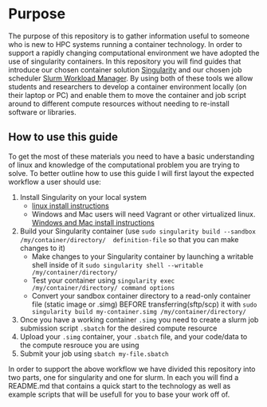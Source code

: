 # Purpose
The purpose of this repository is to gather information useful to someone who is new to HPC systems running a container technology.  In order to support a rapidly changing computational environment we have adopted the use of singularity
containers.  In this repository you will find guides that introduce our chosen container solution 
[Singularity](https://sylabs.io/) 
and our chosen job scheduler [Slurm Workload Manager](https://slurm.schedmd.com/).  By using both of these tools
we allow students and researchers to develop a container environment locally (on their laptop or PC) and enable them to move 
the container and job script around to different compute resources without needing to re-install software or 
libraries.  

## How to use this guide
To get the most of these materials you need to have a basic understanding of linux and knowledge of the 
computational problem you are trying to solve.  To better outline how to use this guide I will first layout the
expected workflow a user should use:
1. Install Singularity on your local system
   * [linux  install instructions](https://sylabs.io/guides/3.5/user-guide/quick_start.html#quick-installation-steps)
   * Windows and Mac users will need Vagrant or other virtualized linux.  [Windows and Mac install instructions](https://sylabs.io/guides/3.5/admin-guide/installation.html#installation-on-windows-or-mac)
2. Build your Singularity container (use `sudo singularity build --sandbox /my/container/directory/  definition-file` so that you can make changes to it)
   * Make changes to your Singularity container by launching a writable shell inside of it 
   `sudo singularity shell --writable /my/container/directory/`
   * Test your container using `singularity exec /my/container/directory/ command options`
   * Convert your sandbox container directory to a read-only container file (static image or .simg) BEFORE transferring(sftp/scp) it with 
   `sudo singularity build my-container.simg /my/container/directory/`
3. Once you have a working container `.simg` you need to create a slurm job submission script `.sbatch` for the desired compute resource
4. Upload your `.simg` container, your `.sbatch` file, and your code/data to the compute resrouce you are using
5. Submit your job using `sbatch my-file.sbatch`

In order to support the above workflow we have divided this repository into two parts, one for singularity and 
one for slurm.  In each you will find a README.md that contains a quick start to the technology as well as example
scripts that will be usefull for you to base your work off of.

